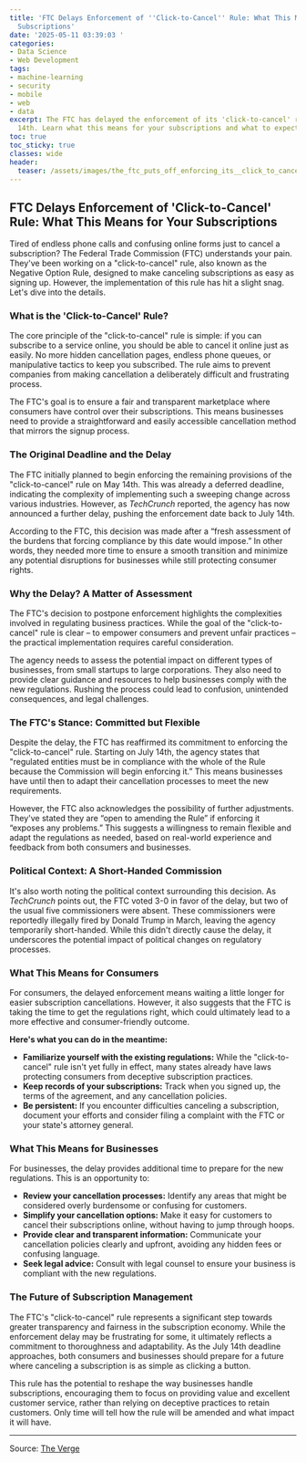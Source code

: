 ```yaml
---
title: 'FTC Delays Enforcement of ''Click-to-Cancel'' Rule: What This Means for Your
  Subscriptions'
date: '2025-05-11 03:39:03 '
categories:
- Data Science
- Web Development
tags:
- machine-learning
- security
- mobile
- web
- data
excerpt: The FTC has delayed the enforcement of its 'click-to-cancel' rule until July
  14th. Learn what this means for your subscriptions and what to expect.
toc: true
toc_sticky: true
classes: wide
header:
  teaser: /assets/images/the_ftc_puts_off_enforcing_its__click_to_cancel__r_20250511033902.jpg
---
```


## FTC Delays Enforcement of 'Click-to-Cancel' Rule: What This Means for Your Subscriptions

Tired of endless phone calls and confusing online forms just to cancel a subscription? The Federal Trade Commission (FTC) understands your pain. They've been working on a "click-to-cancel" rule, also known as the Negative Option Rule, designed to make canceling subscriptions as easy as signing up. However, the implementation of this rule has hit a slight snag. Let's dive into the details.

### What is the 'Click-to-Cancel' Rule?

The core principle of the "click-to-cancel" rule is simple: if you can subscribe to a service online, you should be able to cancel it online just as easily. No more hidden cancellation pages, endless phone queues, or manipulative tactics to keep you subscribed. The rule aims to prevent companies from making cancellation a deliberately difficult and frustrating process.

The FTC's goal is to ensure a fair and transparent marketplace where consumers have control over their subscriptions. This means businesses need to provide a straightforward and easily accessible cancellation method that mirrors the signup process.

### The Original Deadline and the Delay

The FTC initially planned to begin enforcing the remaining provisions of the "click-to-cancel" rule on May 14th. This was already a deferred deadline, indicating the complexity of implementing such a sweeping change across various industries. However, as *TechCrunch* reported, the agency has now announced a further delay, pushing the enforcement date back to July 14th.

According to the FTC, this decision was made after a “fresh assessment of the burdens that forcing compliance by this date would impose.” In other words, they needed more time to ensure a smooth transition and minimize any potential disruptions for businesses while still protecting consumer rights.

### Why the Delay? A Matter of Assessment

The FTC's decision to postpone enforcement highlights the complexities involved in regulating business practices. While the goal of the "click-to-cancel" rule is clear – to empower consumers and prevent unfair practices – the practical implementation requires careful consideration.

The agency needs to assess the potential impact on different types of businesses, from small startups to large corporations. They also need to provide clear guidance and resources to help businesses comply with the new regulations. Rushing the process could lead to confusion, unintended consequences, and legal challenges.

### The FTC's Stance: Committed but Flexible

Despite the delay, the FTC has reaffirmed its commitment to enforcing the "click-to-cancel" rule. Starting on July 14th, the agency states that "regulated entities must be in compliance with the whole of the Rule because the Commission will begin enforcing it.” This means businesses have until then to adapt their cancellation processes to meet the new requirements.

However, the FTC also acknowledges the possibility of further adjustments. They've stated they are “open to amending the Rule” if enforcing it “exposes any problems.” This suggests a willingness to remain flexible and adapt the regulations as needed, based on real-world experience and feedback from both consumers and businesses.

### Political Context: A Short-Handed Commission

It's also worth noting the political context surrounding this decision. As *TechCrunch* points out, the FTC voted 3-0 in favor of the delay, but two of the usual five commissioners were absent. These commissioners were reportedly illegally fired by Donald Trump in March, leaving the agency temporarily short-handed. While this didn't directly cause the delay, it underscores the potential impact of political changes on regulatory processes.

### What This Means for Consumers

For consumers, the delayed enforcement means waiting a little longer for easier subscription cancellations. However, it also suggests that the FTC is taking the time to get the regulations right, which could ultimately lead to a more effective and consumer-friendly outcome.

**Here's what you can do in the meantime:**

*   **Familiarize yourself with the existing regulations:** While the "click-to-cancel" rule isn't yet fully in effect, many states already have laws protecting consumers from deceptive subscription practices.
*   **Keep records of your subscriptions:** Track when you signed up, the terms of the agreement, and any cancellation policies.
*   **Be persistent:** If you encounter difficulties canceling a subscription, document your efforts and consider filing a complaint with the FTC or your state's attorney general.

### What This Means for Businesses

For businesses, the delay provides additional time to prepare for the new regulations. This is an opportunity to:

*   **Review your cancellation processes:** Identify any areas that might be considered overly burdensome or confusing for customers.
*   **Simplify your cancellation options:** Make it easy for customers to cancel their subscriptions online, without having to jump through hoops.
*   **Provide clear and transparent information:** Communicate your cancellation policies clearly and upfront, avoiding any hidden fees or confusing language.
*   **Seek legal advice:** Consult with legal counsel to ensure your business is compliant with the new regulations.

### The Future of Subscription Management

The FTC's "click-to-cancel" rule represents a significant step towards greater transparency and fairness in the subscription economy. While the enforcement delay may be frustrating for some, it ultimately reflects a commitment to thoroughness and adaptability. As the July 14th deadline approaches, both consumers and businesses should prepare for a future where canceling a subscription is as simple as clicking a button.

This rule has the potential to reshape the way businesses handle subscriptions, encouraging them to focus on providing value and excellent customer service, rather than relying on deceptive practices to retain customers. Only time will tell how the rule will be amended and what impact it will have.


---

Source: [The Verge](https://www.theverge.com/news/664730/ftc-delay-click-to-cancel-rule)